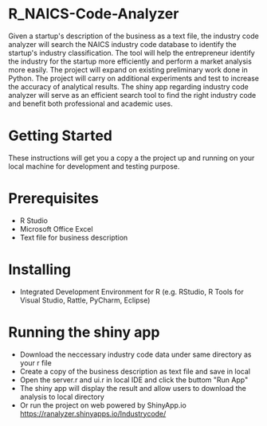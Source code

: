 # R_NAICS-Code-Analyzer

Given a startup's description of the business as a text file, the industry code analyzer will search the NAICS industry code database to identify the startup's industry classification. The tool will help the entrepreneur identify the industry for the startup more efficiently and perform a market analysis more easily. The project will expand on existing preliminary work done in Python. The project will carry on additional experiments and test to increase the accuracy of analytical results. The shiny app regarding industry code analyzer will serve as an efficient search tool to find the right industry code and benefit both professional and academic uses.

# Getting Started
These instructions will get you a copy a the project up and running on your local machine for development and testing purpose. 
# Prerequisites
- R Studio 
- Microsoft Office Excel 
- Text file for business description

# Installing 
- Integrated Development Environment for R (e.g. RStudio, R Tools for Visual Studio, Rattle, PyCharm, Eclipse)

# Running the shiny app
- Download the neccessary industry code data under same directory as your r file 
- Create a copy of the business description as text file and save in local 
- Open the server.r and ui.r in local IDE and click the buttom "Run App" 
- The shiny app will display the result and allow users to download the analysis to local directory
- Or run the project on web powered by ShinyApp.io  https://ranalyzer.shinyapps.io/Industrycode/
